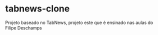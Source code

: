 # tabnews-clone
Projeto baseado no TabNews, projeto este que é ensinado nas aulas do Filipe Deschamps
